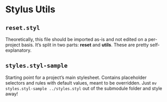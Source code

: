 Stylus Utils
============

`reset.styl`
-------------
Theoretically, this file should be imported as-is and not edited on a per-project basis.
It’s split in two parts: **reset** and **utils**. These are pretty self-explanatory.


`styles.styl-sample`
---------------------
Starting point for a project’s main stylesheet. Contains placeholder selectors and rules with default values, meant to be overridden.
Just `mv styles.styl-sample ../styles.styl` out of the submodule folder and style away!
